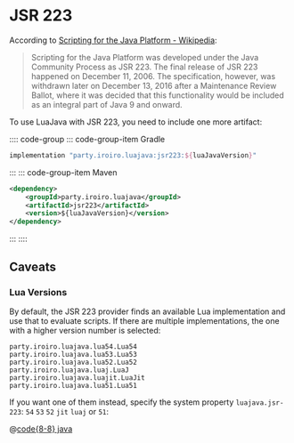 # JSR 223

According to [Scripting for the Java Platform - Wikipedia](https://en.wikipedia.org/wiki/Scripting_for_the_Java_Platform):

> Scripting for the Java Platform was developed under the Java Community Process as JSR 223. The final release of JSR 223 happened on December 11, 2006. The specification, however, was withdrawn later on December 13, 2016 after a Maintenance Review Ballot, where it was decided that this functionality would be included as an integral part of Java 9 and onward.

To use LuaJava with JSR 223, you need to include one more artifact:

:::: code-group
::: code-group-item Gradle
```groovy
implementation "party.iroiro.luajava:jsr223:${luaJavaVersion}"
```
:::
::: code-group-item Maven
```xml
<dependency>
    <groupId>party.iroiro.luajava</groupId>
    <artifactId>jsr223</artifactId>
    <version>${luaJavaVersion}</version>
</dependency>
```
:::
::::

## Caveats

### Lua Versions

By default, the JSR 223 provider finds an available Lua implementation and use that to evaluate scripts. If there are multiple implementations, the one with a higher version number is selected:

```
party.iroiro.luajava.lua54.Lua54
party.iroiro.luajava.lua53.Lua53
party.iroiro.luajava.lua52.Lua52
party.iroiro.luajava.luaj.LuaJ
party.iroiro.luajava.luajit.LuaJit
party.iroiro.luajava.lua51.Lua51
```

If you want one of them instead, specify the system property `luajava.jsr-223`: `54` `53` `52` `jit` `luaj` or `51`:

<!-- @code:setPropertyTest -->
@[code{8-8} java](../example/src/test/java/party/iroiro/luajava/docs/Jsr223ExampleTest.java)
